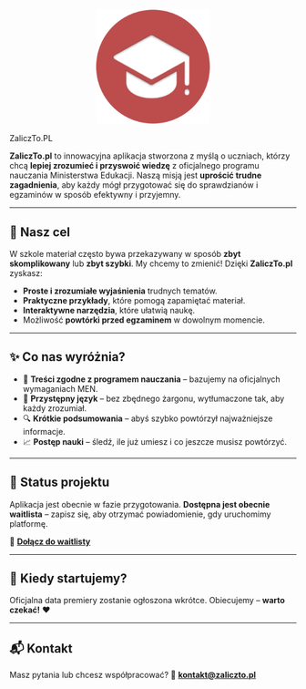 


# 
<p align="center">
  <a href="https://zaliczto.pl">
    <img src="https://raw.githubusercontent.com/ZaliczTo-PL/.github/refs/heads/main/assets/images/logotype.png" alt="ZaliczTo.pl Logo" width="200"/>
  </a>
</p>
 ZaliczTo.PL

**ZaliczTo.pl** to innowacyjna aplikacja stworzona z myślą o uczniach, którzy chcą **lepiej zrozumieć i przyswoić wiedzę** z oficjalnego programu nauczania Ministerstwa Edukacji.
Naszą misją jest **uprościć trudne zagadnienia**, aby każdy mógł przygotować się do sprawdzianów i egzaminów w sposób efektywny i przyjemny.

---

## 🎯 Nasz cel

W szkole materiał często bywa przekazywany w sposób **zbyt skomplikowany** lub **zbyt szybki**. My chcemy to zmienić!
Dzięki **ZaliczTo.pl** zyskasz:

* **Proste i zrozumiałe wyjaśnienia** trudnych tematów.
* **Praktyczne przykłady**, które pomogą zapamiętać materiał.
* **Interaktywne narzędzia**, które ułatwią naukę.
* Możliwość **powtórki przed egzaminem** w dowolnym momencie.

---

## ✨ Co nas wyróżnia?

* 📖 **Treści zgodne z programem nauczania** – bazujemy na oficjalnych wymaganiach MEN.
* 🧠 **Przystępny język** – bez zbędnego żargonu, wytłumaczone tak, aby każdy zrozumiał.
* 🔍 **Krótkie podsumowania** – abyś szybko powtórzył najważniejsze informacje.
* 📈 **Postęp nauki** – śledź, ile już umiesz i co jeszcze musisz powtórzyć.

---

## 🚀 Status projektu

Aplikacja jest obecnie w fazie przygotowania.
**Dostępna jest obecnie waitlista** – zapisz się, aby otrzymać powiadomienie, gdy uruchomimy platformę.

🔗 [**Dołącz do waitlisty**](https://zaliczto.pl)

---

## 📅 Kiedy startujemy?

Oficjalna data premiery zostanie ogłoszona wkrótce.
Obiecujemy – **warto czekać!** ❤️

---

## 📬 Kontakt

Masz pytania lub chcesz współpracować?
📧 **[kontakt@zaliczto.pl](mailto:kontakt@zaliczto.pl)**




